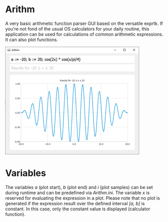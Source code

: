 # Arithm
A very basic arithmetic function parser GUI based on the versatile exprtk. If you're not fond of the usual OS calculators for your daily routine, this application can be used for calculations of common arithmetic expressions. It can also plot functions.

![Screenshot](https://github.com/bmartensen/Arithm/blob/master/media/Arithm.png)

# Variables

The variables *a* (plot start), *b* (plot end) and *i* (plot samples) can be set during runtime and can be predefined via *Arithm.ini*. The variable *x* is reserved for evaluating the expression in a plot. Please note that no plot is generated if the expression result over the defined interval *\[a, b\]* is constant. In this case, only the constant value is displayed (calculator function).
